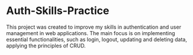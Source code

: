 # Auth-Skills-Practice
This project was created to improve my skills in authentication and user management in web applications. The main focus is on implementing essential functionalities, such as login, logout, updating and deleting data, applying the principles of CRUD.
